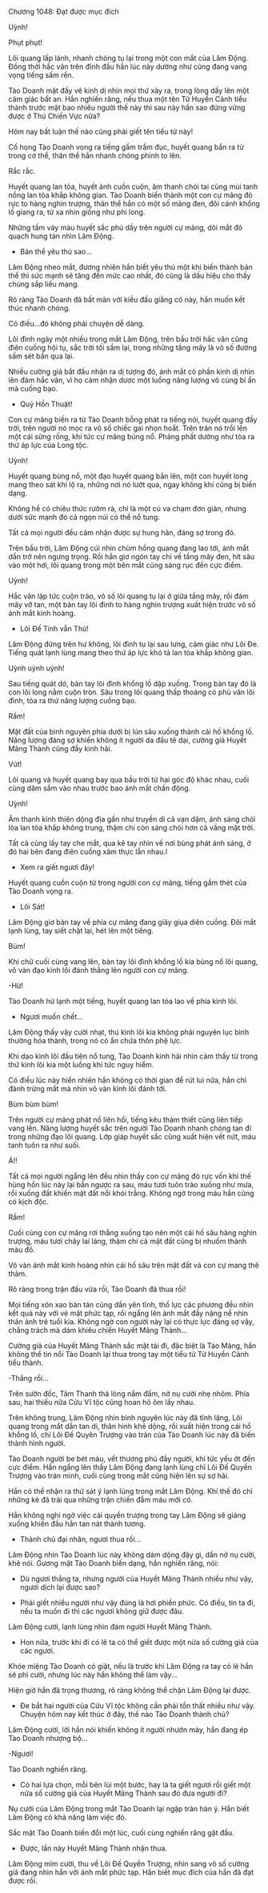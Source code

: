 




Chương 1048: Đạt được mục đích


Uỳnh!

Phụt phụt!

Lôi quang lấp lánh, nhanh chóng tụ lại trong một con mắt của Lâm Động. Đồng thời hắc vân trên đỉnh đầu hắn lúc này dường như cũng đang vang vọng tiếng sấm rền.

Tào Doanh mặt đầy vẽ kinh dị nhìn mọi thứ xảy ra, trong lòng dấy lên một cảm giác bất an. Hắn nghiến răng, nếu thua một tên Tử Huyền Cảnh tiểu thành trước mặt bao nhiêu người thế này thì sau này hắn sao đứng vững được ở Thú Chiến Vực nữa?

Hôm nay bất luận thế nào cũng phải giết tên tiểu tử này!

Cổ họng Tào Doanh vọng ra tiếng gầm trầm đục, huyết quang bắn ra từ trong cơ thể, thân thể hắn nhanh chóng phình to lên.

Rắc rắc.

Huyết quang lan tỏa, huyết ảnh cuồn cuộn, âm thanh chói tai cùng mùi tanh nồng lan tỏa khắp không gian. Tào Doanh biến thành một con cự mãng đỏ rực to hàng nghìn trượng, thân thể hắn có một số mảng đen, đôi cánh khổng lồ giang ra, từ xa nhìn giống như phi long.

Những tấm vảy màu huyết sắc phủ dầy trên người cự mãng, dôi mắt đỏ quạch hung tàn nhìn Lâm Động.

- Bản thể yêu thú sao...

Lâm Động nheo mắt, đương nhiên hắn biết yêu thú một khi biến thành bản thể thì sức mạnh sẽ tăng đến mức cao nhất, đó cũng là dấu hiệu cho thấy chúng sắp liều mạng.

Rõ ràng Tào Doanh đã bất mãn với kiều đấu giằng có này, hắn muốn kết thúc nhanh chóng.

Có điều...đó không phải chuyện dễ dàng.

Lôi đình ngày một nhiều trong mắt Lâm Động, trên bầu trời hắc vân cũng điên cuồng hội tụ, sắc trời tối sầm lại, trong những tầng mây là vô số đường sấm sét bắn qua lại.

Nhiều cường giả bắt đầu nhận ra dị tượng đó, ánh mắt có phần kinh dị nhìn lên đám hắc vân, vì họ cảm nhận dược một luồng năng lượng vô cùng bí ẩn mà cuồng bạo.

- Quỷ Hồn Thuật!

Con cự mãng biến ra từ Tào Doanh bỗng phát ra tiếng nói, huyết quang đầy trời, trên người nó mọc ra vô số chiếc gai nhọn hoắt. Trên trán nó trồi lên một cái sừng rồng, khí tức cự mãng bủng nổ. Phảng phất dường như tỏa ra thứ áp lực của Long tộc.

Uỳnh!

Huyết quang bùng nổ, một đạo huyết quang bắn lên, một con huyết long mang theo sát khí lộ ra, những nơi nó lướt qua, ngay không khí cũng bị biến dạng.

Không hề có chiêu thức rườm rà, chỉ là một cú va chạm đơn giản, nhưng dưới sức mạnh đó cả ngọn núi có thể nổ tung.

Tất cả mọi người đều cảm nhận được sự hung hãn, đáng sợ trong đó.

Trên bầu trời, Lâm Động cúi nhìn chùm hồng quang đang lao tới, ánh mắt dần trở nên ngưng trọng. Rồi hắn giơ ngón tay chỉ về tầng mây đen, hít sâu vào một hơi, lôi quang trong một bên mắt cũng sáng rục đến cực điểm.

Uỳnh!

Hắc vân lập tức cuộn trào, vô số lôi quang tụ lại ở giữa tầng mây, rồi đám mây vỡ tan, một bàn tay lôi đình to hàng nghìn trượng xuất hiện trước vô số ánh mắt kinh hoàng.

- Lôi Đế Tinh vẫn Thủ!

Lâm Động đứng trên hư không, lôi đình tụ lại sau lưng, cảm giác như Lôi Đe. Tiếng quát lạnh lùng mang theo thứ áp lực khó tả lan tỏa khắp không gian.

Uỳnh uỳnh uỳnh!

Sau tiếng quát dó, bàn tay lôi đình khổng lồ dập xuống. Trong bàn tay đó là con lôi long nằm cuộn tròn. Sâu trong lôi quang thấp thoáng có phù văn lôi đình, tỏa ra thứ năng lượng cuồng bạo.

Rầm!

Mặt đất của bình nguyên phía dưới bị lún sâu xuống thành cái hố khổng lồ. Năng lượng đáng sợ khiến không ít người da đầu tê dại, cường giả Huyết Mãng Thành cũng đầy kinh hãi.

Vút!

Lôi quang và huyết quang bay qua bầu trời từ hai góc độ khác nhau, cuối cùng dâm sầm vào nhau trước bao ánh mắt chấn động.

Uỳnh!

Âm thanh kinh thiên dộng địa gần như truyền di cả vạn dặm, ánh sáng chói lòa lan tỏa khắp không trung, thậm chí còn sáng chói hơn cả vầng mặt trời.

Tất cả cùng lấy tay che mắt, qua kẽ tay nhìn về nơi bùng phát ánh sáng, ở đó hai bên đang điên cuồng xâm thực lẫn nhau.l

- Xem ra giết ngươi đây!

Huyết quang cuồn cuộn từ trong người con cự mãng, tiếng gầm thét của Tào Doanh vọng ra.

- Lôi Sát!

Lâm Động giơ bàn tay về phía cự mãng đang giãy giụa diên cuồng. Đôi mắt lạnh lùng, tay siết chặt lại, hét lên một tiếng.

Bùm!

Khi chữ cuối cùng vang lên, bàn tay lôi đình khổng lồ kia bùng nổ lôi quang, vô vàn đạo kình lôi đánh thẳng lên người con cự mãng.

-Hừ!

Tào Doanh hừ lạnh một tiếng, huyết quang lan tỏa lao về phía kình lôi.

- Ngươi muốn chết...

Lâm Động thấy vậy cười nhạt, thú kình lôi kia không phải nguyên lục bình thường hóa thành, trong nó có ẩn chứa thôn phệ lực.

Khi dạo kình lôi đầu tiên nổ tung, Tào Doanh kinh hãi nhìn cảm thấy từ trong thứ kình lôi kia một luồng khí tức nguy hiểm.

Có điều lúc này hiển nhiên hắn không có thời gian để rút lui nữa, hắn chỉ đành trừng mắt mà nhìn vô vàn kình lôi đánh tới.

Bùm bùm bùm!

Trên người cự mãng phát nổ liên hồi, tiếng kêu thảm thiết cũng liên tiếp vang lên. Năng lượng huyết sắc trên người Tào Doanh nhanh chóng tan đi trong những đạo lôi quang. Lớp giáp huyết sắc cũng xuất hiện vết nứt, máu tanh tuôn ra như suối.

Á!!

Tất cả mọi người ngẩng lên đều nhìn thấy con cự mãng đỏ rực vốn khí thế hùng hồn lúc này lại bắn ngược ra sau, máu tươi tuôn trào xuống như mưa, rồi xuống đất khiến mặt đất nổi khói trắng. Không ngờ trong máu hắn cũng có kịch độc.

Rầm!

Cuối cùng con cự mãng rơi thẳng xuống tạo nên một cái hố sâu hàng nghìn trượng, máu tươi chây lai láng, thậm chí cả mặt đất cũng bị nhuốm thành màu đô.

Vô vàn ánh mắt kinh hoàng nhìn cái hố sâu trên mặt đất và con cự mang thê thảm.

Rõ ràng trong trận đấu vừa rồi, Tào Doanh đã thua rồi!

Mọi tiếng xôn xao bàn tán cũng dần yên tĩnh, thố lực các phương đều nhìn kết quả này với vẻ mặt phức tạp, rồi ngẩng lên ánh mắt đầy nặng nề nhìn thân ảnh trẻ tuổi kia. Không ngờ con người này lại có thực lực đáng sợ vậy, chẳng trách mà dám khiêu chiến Huyết Mãng Thành...

Cường giả của Huyết Mãng Thành sắc mặt tái đi, đặc biệt là Tào Mãng, hắn không thể tin nổi Tào Doanh lại thua trong tay một tiểu tử Tử Huyền Cảnh tiểu thành.

-Thắng rồi...

Trên sườn đốc, Tâm Thanh thả lỏng nắm đấm, nở nụ cười nhẹ nhõm. Phía sau, hai thiếu nữa Cửu Vĩ tộc cũng hoan hô ôm lấy nhau.

Trên không trung, Lâm Động nhìn bình nguyên lúc này đã tĩnh lặng, Lôi quang trong mắt dần tan di, thân hình khẽ dộng, rồi xuất hiện trong cái hố khổng lồ, chỉ Lôi Đế Quyên Trượng vào trán của Tào Doanh lúc này đã biến thành hình người.

Tào Doanh người be bét máu, vết thương phủ đầy người, khí tức yếu ớt đến cực điểm. Hắn ngẩng lên thấy Lâm Động đang lạnh lùng chỉ Lôi Đế Quyền Trượng vào trán mình, cuối cùng trong mắt cũng hiện lên sự sợ hãi.

Hắn có thể nhận ra thứ sát ý lạnh lùng trong mắt Lâm Động. Khí thế đó chỉ những kẻ đã trải qua những trận chiến đẫm máu mới có.

Hắn không nghi ngờ việc cái quyền trượng trong tay Lâm Động sẽ giáng xuống khiến đầu hắn tan nát thành tương.

- Thành chủ đại nhân, ngươi thua rồi...

Lâm Động nhìn Tào Doanh lúc này không dám dộng đậy gì, dần nở nụ cười, khẽ nói. Gương mặt Tào Doanh biến dạng, hắn nghiến răng, nói:

- Dù ngươi thắng ta, nhưng người của Huyết Mãng Thành nhiều như vậy, ngươi dịch lại được sao?

- Phải giết nhiều người như vậy đúng là hơi phiền phức. Có điều, tin ta đi, nếu ta muốn đi thì các ngươi không giữ được đâu.

Lâm Động cười, lạnh lùng nhìn đám người Huyết Mãng Thành.

- Hon nữa, trước khi đi có lẽ ta có thể giết được một nửa số cường giả của các ngươi.

Khóe miệng Tào Doanh có giật, nếu là trước khi Lâm Động ra tay có lẽ hắn sẽ phì cười, nhưng lúc này hắn không thể làm vậy...

Hiện giờ hắn đã trọng thương, rõ ràng không thể chặn Lâm Động lại được.

- Đe bắt hai người của Cửu Vĩ tộc không cần phải tổn thất nhiều như vậy. Chuyện hôm nay kết thúc ở đây, thế nào Tào Doanh thành chủ?

Lâm Động cười, lời hắn nói khiến không ít người nhướn mày, hắn đang ép Tào Doanh nhượng bộ...

-Ngươi!

Tào Doanh nghiến răng.

- Có hai lựa chọn, mỗi bên lùi một bước, hay là ta giết ngươi rồi giết một nửa số cường giả của Huyết Mãng Thành sau đó đưa người đi?

Nụ cười của Lâm Động trong mắt Tào Doanh lại ngập tràn hàn ý. Hắn biết Lâm Động có khả năng làm việc đó.

Sắc mặt Tào Doanh biến đổi một lúc, cuối cùng nghiến răng gật đầu.

- Được, lần này Huyết Mãng Thành nhận thua.

Lâm Động mỉm cười, thu về Lôi Đế Quyền Trượng, nhìn sang vô số cường giả đang nhìn hắn với ánh mắt phức tạp. Hắn biết mục đích của hắn đã đạt được rồi.




